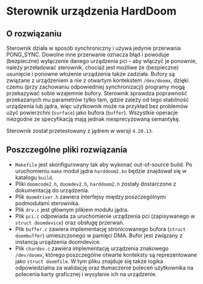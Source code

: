 # Sterownik urządzenia HardDoom

## O rozwiązaniu

Sterownik działa w sposób synchroniczny i używa jedynie przerwania PONG_SYNC. Dowolne inne przerwanie oznacza błąd i powoduje (bezpieczne) wyłączenie danego urządzenia pci - aby włączyć je ponownie, należy przeładować sterownik, chociaż jest możliwe że (bezpieczne) usunięcie i ponowne włożenie urządzenia także zadziała. Bufory są związane z urządzeniem a nie z otwartym kontekstem `/dev/doomx`, dzięki czemu (przy zachowaniu odpowiedniej synchronizacji) programy mogą przekazywać sobie wzajemnie bufory. Sterownik sprawdza poprawność przekazanych mu parametrów tylko tam, gdzie zależy od tego stabilność urządzenia lub jądra, więc użytkownik może na przykład bez problemów użyć powierzchni (`surface`) jako bufora (`buffer`). Wszystkie operacje niezgodne ze specyfikacją mają jednak niesprecyzowaną semantykę.

Sterownik został przetestowany z jądrem w wersji `4.20.13`.


## Poszczególne pliki rozwiązania
  * `Makefile` jest skonfigurowany tak aby wykonać out-of-source build. Po uruchomieniu `make` moduł jądra `harddoom2.ko` będzie znajdował się w katalogu `build`.
  * Pliki `doomcode2.h`, `doomdev2.h`, `harddoom2.h` zostały dostarczone z dokumentacją do urządzenia.
  * Plik `doomdriver.h` zawiera interfejsy między poszczególnymi podmodułami sterownika.
  * Plik `drv.c` jest głównym plikiem modułu jądra.
  * Plik `pci.c` odpowiada za uruchomienie urządzenia pci (zapisywanego w `struct doomdevice`) oraz obsługę przerwań.
  * Plik `buffer.c` zawiera implementację stronicowanego bufora (`struct doombuffer`) umieszczonego w pamięci DMA. Bufor jest związany z instancją urządzenia doomdevice.
  * Plik `chardev.c` zawiera implementację urządzenia znakowego `/dev/doomx`, którego poszczególne otwarte konteksty są reprezentowane jako `struct doomfile`. W tym pliku znajduje się także logika odpowiedzialna za walidację oraz tłumaczenie poleceń użytkownika na polecenia karty graficznej i wysyłanie ich na urządzenie.
